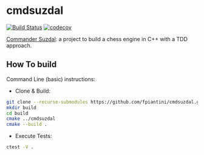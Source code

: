 # cmdsuzdal

[![Build Status](https://travis-ci.org/fpiantini/cmdsuzdal.svg?branch=main)](https://travis-ci.org/fpiantini/cmdsuzdal)
[![codecov](https://codecov.io/gh/fpiantini/cmdsuzdal/branch/main/graph/badge.svg?token=O6Y4AK3L9K)](https://codecov.io/gh/fpiantini/cmdsuzdal)

[Commander Suzdal]: a project to build a chess engine in C++ with a TDD approach.


## How To build

Command Line (basic) instructions:

- Clone & Build:
```bash
git clone --recurse-submodules https://github.com/fpiantini/cmdsuzdal.git
mkdir build
cd build
cmake ../cmdsuzdal
cmake --build .
```
- Execute Tests:
```bash
ctest -V .
```

[Commander Suzdal]: https://www.fadedpage.com/showbook.php?pid=20170826

